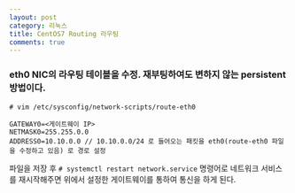 ```yaml
---
layout: post
category: 리눅스
title: CentOS7 Routing 라우팅
comments: true
---
```


### eth0 NIC의 라우팅 테이블을 수정. 재부팅하여도 변하지 않는 persistent 방법이다.
`# vim /etc/sysconfig/network-scripts/route-eth0`

```
GATEWAY0=<게이트웨이 IP>
NETMASK0=255.255.0.0
ADDRESS0=10.10.0.0 // 10.10.0.0/24 로 들어오는 패킷을 eth0(route-eth0 파일을 수정하고 있음) 로 경로 설정
```

파일을 저장 후 `# systemctl restart network.service` 명령어로 네트워크 서비스를 재시작해주면 위에서 설정한 게이트웨이를 통하여 통신을 하게 된다.
